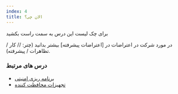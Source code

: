```yaml
---
index: 4
title: الان چی؟
---
```

برای چک لیست این درس به سمت راست بکشید

در مورد شرکت در اعتراضات در [اعتراضات پیشرفته] بیشتر بدانید (چتر: // کار / تظاهرات / پیشرفته).

### درس های مرتبط

*   [برنامه ریزی امنیتی](umbrella://assess-your-risk/security-planning)
*   [تجهیزات محافظت کننده](umbrella://travel/protective-equipment)